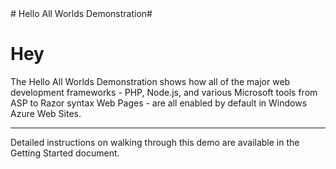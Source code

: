 <a name="all-worlds" />
# Hello All Worlds Demonstration#

# Hey #

The Hello All Worlds Demonstration shows how all of the major web development frameworks - PHP, Node.js, and various Microsoft tools from ASP to Razor syntax Web Pages - are all enabled by default in Windows Azure Web Sites.

-------------------------------------------------------

Detailed instructions on walking through this demo are available in the Getting Started document.
